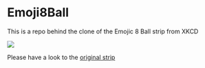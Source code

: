# Emoji8Ball

This is a repo behind the clone of the Emojic 8 Ball strip from XKCD

<img src="http://imgs.xkcd.com/comics/emojic_8_ball.png"/>

Please have a look to the <a href="https://xkcd.com/1525/" about=_blank>original strip</a> 
